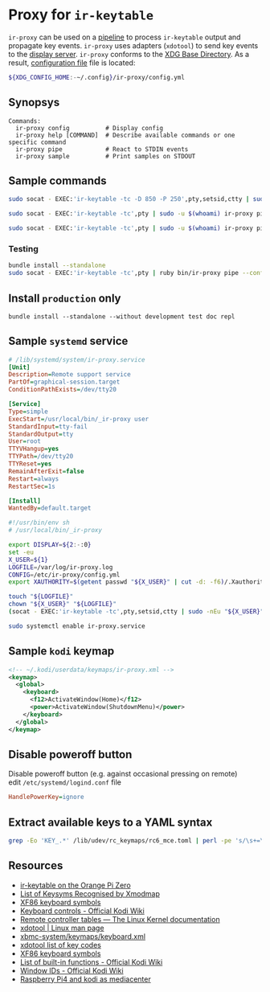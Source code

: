 <!-- ( vim: set fenc=utf-8 spell spl=en: ) -->

# Proxy for ``ir-keytable``

``ir-proxy`` can be used on a [pipeline][wikipedia:pipeline] to process
``ir-keytable`` output and propagate key events.
``ir-proxy`` uses adapters (``xdotool``) to send key events to the [display server][wikipedia:xorg].
``ir-proxy`` conforms to the [XDG Base Directory][freedesktop:basedir-spec].
As a result, [configuration file][file:config] file is located:

```sh
${XDG_CONFIG_HOME:-~/.config}/ir-proxy/config.yml
```

## Synopsys

```
Commands:
  ir-proxy config          # Display config
  ir-proxy help [COMMAND]  # Describe available commands or one specific command
  ir-proxy pipe            # React to STDIN events
  ir-proxy sample          # Print samples on STDOUT
```

## Sample commands

```sh
sudo socat - EXEC:'ir-keytable -tc -D 850 -P 250',pty,setsid,ctty | sudo -u $(whoami) ir-proxy pipe
```

```sh
sudo socat - EXEC:'ir-keytable -tc',pty | sudo -u $(whoami) ir-proxy pipe
```

```sh
sudo socat - EXEC:'ir-keytable -tc',pty | sudo -u $(whoami) ir-proxy pipe --config /etc/ir-proxy/config.yml
```

### Testing

```sh
bundle install --standalone
sudo socat - EXEC:'ir-keytable -tc',pty | ruby bin/ir-proxy pipe --config config.sample.yml
```

## Install ``production`` only

```shell
bundle install --standalone --without development test doc repl
```

## Sample ``systemd`` service

```ini
# /lib/systemd/system/ir-proxy.service
[Unit]
Description=Remote support service
PartOf=graphical-session.target
ConditionPathExists=/dev/tty20

[Service]
Type=simple
ExecStart=/usr/local/bin/_ir-proxy user
StandardInput=tty-fail
StandardOutput=tty
User=root
TTYVHangup=yes
TTYPath=/dev/tty20
TTYReset=yes
RemainAfterExit=false
Restart=always
RestartSec=1s

[Install]
WantedBy=default.target
```

```sh
#!/usr/bin/env sh
# /usr/local/bin/_ir-proxy

export DISPLAY=${2:-:0}
set -eu
X_USER=${1}
LOGFILE=/var/log/ir-proxy.log
CONFIG=/etc/ir-proxy/config.yml
export XAUTHORITY=$(getent passwd "${X_USER}" | cut -d: -f6)/.Xauthority

touch "${LOGFILE}"
chown "${X_USER}" "${LOGFILE}"
(socat - EXEC:'ir-keytable -tc',pty,setsid,ctty | sudo -nEu "${X_USER}" -- ir-proxy pipe --config "${CONFIG}") > "${LOGFILE}" 2>&1
```

```sh
sudo systemctl enable ir-proxy.service
```

## Sample ``kodi`` keymap

```xml
<!-- ~/.kodi/userdata/keymaps/ir-proxy.xml -->
<keymap>
  <global>
    <keyboard>
      <f12>ActivateWindow(Home)</f12>
      <power>ActivateWindow(ShutdownMenu)</power>
    </keyboard>
  </global>
</keymap>
```

## Disable poweroff button

Disable poweroff button (e.g. against occasional pressing on remote)<br />
edit ``/etc/systemd/logind.conf`` file

```ini
HandlePowerKey=ignore
```

## Extract available keys to a YAML syntax

```sh
grep -Eo 'KEY_.*' /lib/udev/rc_keymaps/rc6_mce.toml | perl -pe 's/\s+=\s+/: /g' | perl -pe 's/:\s+"KEY_/: "/'
```

## Resources

* [ir-keytable on the Orange Pi Zero](https://www.sigmdel.ca/michel/ha/opi/ir_03_en.html)
* [List of Keysyms Recognised by Xmodmap](http://wiki.linuxquestions.org/wiki/List_of_Keysyms_Recognised_by_Xmodmap)
* [XF86 keyboard symbols](http://wiki.linuxquestions.org/wiki/XF86_keyboard_symbols)
* [Keyboard controls - Official Kodi Wiki][kodi.wiki/keyboard_controls]
* [Remote controller tables — The Linux Kernel documentation](https://www.kernel.org/doc/html/v4.14/media/uapi/rc/rc-tables.html)
* [xdotool | Linux man page](http://linuxcommandlibrary.com/man/xdotool.html)
* [xbmc-system/keymaps/keyboard.xml][xbmc/system/keymaps/keyboard]
* [xdotool list of key codes][wikis/xdotool-list-of-key-codes]
* [XF86 keyboard symbols][wikis/XF86_keyboard_symbols]
* [List of built-in functions - Official Kodi Wiki][kodi.wiki/built-in_functions]
* [Window IDs - Official Kodi Wiki][kodi.wiki/window_IDs]
* [Raspberry Pi4 and kodi as mediacenter](https://medium.com/@stas.berkov/raspberry-pi4-and-kodi-as-mediacenter-b3a2d8b44759)

<!-- hyeprlinks -->

[file:config]: ./samples/config/config.yml

[wikipedia:pipeline]: https://en.wikipedia.org/wiki/Pipeline_(Unix)

[wikipedia:xorg]: https://en.wikipedia.org/wiki/X.Org_Server

[freedesktop:basedir-spec]: https://specifications.freedesktop.org/basedir-spec/basedir-spec-latest.html

[xbmc/system/keymaps/keyboard]: https://fossies.org/linux/xbmc/system/keymaps/keyboard.xml

[wikis/xdotool-list-of-key-codes]: https://gitlab.com/cunidev/gestures/-/wikis/xdotool-list-of-key-codes

[wikis/XF86_keyboard_symbols]: https://wiki.linuxquestions.org/wiki/XF86_keyboard_symbols

[kodi.wiki/keyboard_controls]: https://kodi.wiki/view/Keyboard_controls

[kodi.wiki/built-in_functions]: https://kodi.wiki/view/List_of_built-in_functions

[kodi.wiki/window_IDs]: https://kodi.wiki/view/Window_IDs
